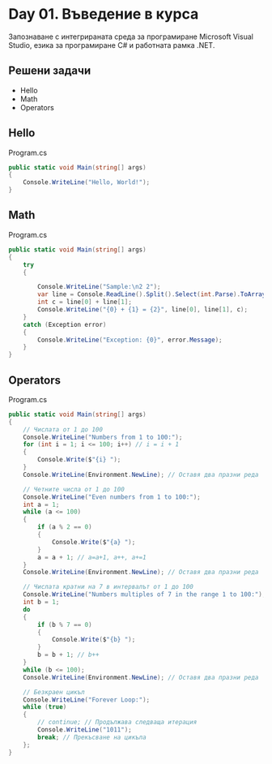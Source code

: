 ﻿# Day 01. Въведение в курса
Запознаване с интегрираната среда за програмиране Microsoft Visual Studio, езика за програмиране C# и работната рамка .NET.

## Решени задачи
- Hello
- Math
- Operators

## Hello
Program.cs
```cs
public static void Main(string[] args)
{
    Console.WriteLine("Hello, World!");
}
```

## Math
Program.cs
```cs
public static void Main(string[] args)
{
    try
    {

        Console.WriteLine("Sample:\n2 2");
        var line = Console.ReadLine().Split().Select(int.Parse).ToArray();
        int c = line[0] + line[1];
        Console.WriteLine("{0} + {1} = {2}", line[0], line[1], c);
    }
    catch (Exception error)
    {
        Console.WriteLine("Exception: {0}", error.Message);
    }
}
```

## Operators
Program.cs
```cs
public static void Main(string[] args)
{
    // Числата от 1 до 100
    Console.WriteLine("Numbers from 1 to 100:");
    for (int i = 1; i <= 100; i++) // i = i + 1
    {
        Console.Write($"{i} ");
    }
    Console.WriteLine(Environment.NewLine); // Оставя два празни реда

    // Четните числа от 1 до 100
    Console.WriteLine("Even numbers from 1 to 100:");
    int a = 1;
    while (a <= 100)
    {
        if (a % 2 == 0)
        {
            Console.Write($"{a} ");
        }
        a = a + 1; // a=a+1, a++, a+=1
    }
    Console.WriteLine(Environment.NewLine); // Оставя два празни реда

    // Числата кратни на 7 в интервалът от 1 до 100
    Console.WriteLine("Numbers multiples of 7 in the range 1 to 100:");
    int b = 1;
    do
    {
        if (b % 7 == 0)
        {
            Console.Write($"{b} ");
        }
        b = b + 1; // b++
    }
    while (b <= 100);
    Console.WriteLine(Environment.NewLine); // Оставя два празни реда

    // Безкраен цикъл
    Console.WriteLine("Forever Loop:");
    while (true)
    {
        // continue; // Продължава следваща итерация
        Console.WriteLine("1011");
        break; // Прекъсване на цикъла
    };
}
```